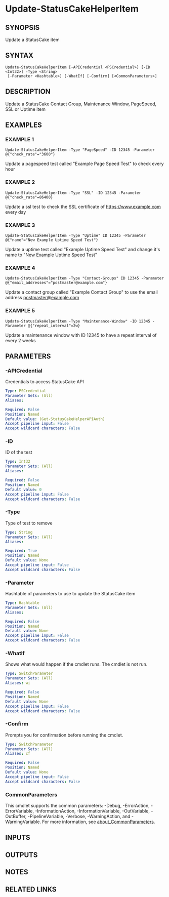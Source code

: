# Update-StatusCakeHelperItem

## SYNOPSIS
Update a StatusCake item

## SYNTAX

```
Update-StatusCakeHelperItem [-APICredential <PSCredential>] [-ID <Int32>] -Type <String>
 [-Parameter <Hashtable>] [-WhatIf] [-Confirm] [<CommonParameters>]
```

## DESCRIPTION
Update a StatusCake Contact Group, Maintenance Window, PageSpeed, SSL or Uptime item

## EXAMPLES

### EXAMPLE 1
```
Update-StatusCakeHelperItem -Type "PageSpeed" -ID 12345 -Parameter @{"check_rate"="3600"}
```

Update a pagespeed test called "Example Page Speed Test" to check every hour

### EXAMPLE 2
```
Update-StatusCakeHelperItem -Type "SSL" -ID 12345 -Parameter @{"check_rate"=86400}
```

Update a ssl test to check the SSL certificate of https://www.example.com every day

### EXAMPLE 3
```
Update-StatusCakeHelperItem -Type "Uptime" ID 12345 -Parameter @{"name"="New Example Uptime Speed Test"}
```

Update a uptime test called "Example Uptime Speed Test" and change it's name to "New Example Uptime Speed Test"

### EXAMPLE 4
```
Update-StatusCakeHelperItem -Type "Contact-Groups" ID 12345 -Parameter @{"email_addresses"="postmaster@example.com"}
```

Update a contact group called "Example Contact Group" to use the email address postmaster@example.com

### EXAMPLE 5
```
Update-StatusCakeHelperItem -Type "Maintenance-Window" -ID 12345 -Parameter @{"repeat_interval"=2w}
```

Update a maintenance window with ID 12345 to have a repeat interval of every 2 weeks

## PARAMETERS

### -APICredential
Credentials to access StatusCake API

```yaml
Type: PSCredential
Parameter Sets: (All)
Aliases:

Required: False
Position: Named
Default value: (Get-StatusCakeHelperAPIAuth)
Accept pipeline input: False
Accept wildcard characters: False
```

### -ID
ID of the test

```yaml
Type: Int32
Parameter Sets: (All)
Aliases:

Required: False
Position: Named
Default value: 0
Accept pipeline input: False
Accept wildcard characters: False
```

### -Type
Type of test to remove

```yaml
Type: String
Parameter Sets: (All)
Aliases:

Required: True
Position: Named
Default value: None
Accept pipeline input: False
Accept wildcard characters: False
```

### -Parameter
Hashtable of parameters to use to update the StatusCake item

```yaml
Type: Hashtable
Parameter Sets: (All)
Aliases:

Required: False
Position: Named
Default value: None
Accept pipeline input: False
Accept wildcard characters: False
```

### -WhatIf
Shows what would happen if the cmdlet runs.
The cmdlet is not run.

```yaml
Type: SwitchParameter
Parameter Sets: (All)
Aliases: wi

Required: False
Position: Named
Default value: None
Accept pipeline input: False
Accept wildcard characters: False
```

### -Confirm
Prompts you for confirmation before running the cmdlet.

```yaml
Type: SwitchParameter
Parameter Sets: (All)
Aliases: cf

Required: False
Position: Named
Default value: None
Accept pipeline input: False
Accept wildcard characters: False
```

### CommonParameters
This cmdlet supports the common parameters: -Debug, -ErrorAction, -ErrorVariable, -InformationAction, -InformationVariable, -OutVariable, -OutBuffer, -PipelineVariable, -Verbose, -WarningAction, and -WarningVariable. For more information, see [about_CommonParameters](http://go.microsoft.com/fwlink/?LinkID=113216).

## INPUTS

## OUTPUTS

## NOTES

## RELATED LINKS
